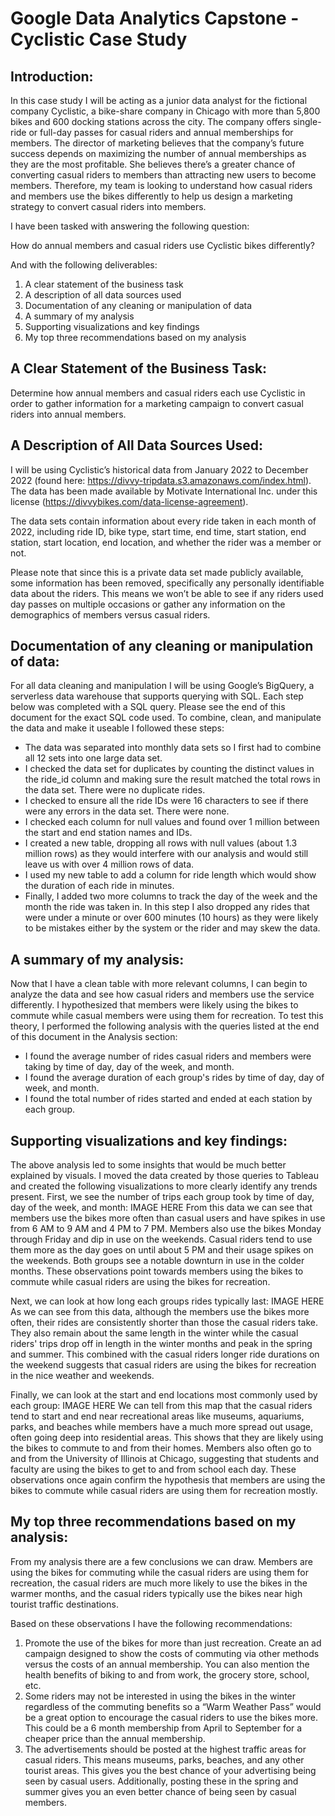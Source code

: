# Google Data Analytics Capstone - Cyclistic Case Study

## Introduction:

In this case study I will be acting as a junior data analyst for the fictional company Cyclistic, a bike-share company in Chicago with more than 5,800 bikes and 600 docking stations across the city. The company offers single-ride or full-day passes for casual riders and annual memberships for members. The director of marketing believes that the company’s future success depends on maximizing the number of annual memberships as they are the most profitable. She believes there’s a greater chance of converting casual riders to members than attracting new users to become members. Therefore, my team is looking to understand how casual riders and members use the bikes differently to help us design a marketing strategy to convert casual riders into members.

I have been tasked with answering the following question:

  How do annual members and casual riders use Cyclistic bikes differently?

And with the following deliverables:

1. A clear statement of the business task
2. A description of all data sources used
3. Documentation of any cleaning or manipulation of data
4. A summary of my analysis
5. Supporting visualizations and key findings
6. My top three recommendations based on my analysis

## A Clear Statement of the Business Task:

Determine how annual members and casual riders each use Cyclistic in order to gather information for a marketing campaign to convert casual riders into annual members.

## A Description of All Data Sources Used:

I will be using Cyclistic’s historical data from January 2022 to December 2022 (found here: https://divvy-tripdata.s3.amazonaws.com/index.html). The data has been made available by Motivate International Inc. under this license (https://divvybikes.com/data-license-agreement). 

The data sets contain information about every ride taken in each month of 2022, including ride ID, bike type, start time, end time, start station, end station, start location, end location, and whether the rider was a member or not.

Please note that since this is a private data set made publicly available, some information has been removed, specifically any personally identifiable data about the riders. This means we won’t be able to see if any riders used day passes on multiple occasions or gather any information on the demographics of members versus casual riders.

## Documentation of any cleaning or manipulation of data: 

For all data cleaning and manipulation I will be using Google’s BigQuery, a serverless data warehouse that supports querying with SQL. Each step below was completed with a SQL query. Please see the end of this document for the exact SQL code used. To combine, clean, and manipulate the data and make it useable I followed these steps:
* The data was separated into monthly data sets so I first had to combine all 12 sets into one large data set.
* I checked the data set for duplicates by counting the distinct values in the ride_id column and making sure the result matched the total rows in the data set. There were no duplicate rides. 
* I checked to ensure all the ride IDs were 16 characters to see if there were any errors in the data set. There were none.
* I checked each column for null values and found over 1 million between the start and end station names and IDs.
* I created a new table, dropping all rows with null values (about 1.3 million rows) as they would interfere with our analysis and would still leave us with over 4 million rows of data.
* I used my new table to add a column for ride length which would show the duration of each ride in minutes.
* Finally, I added two more columns to track the day of the week and the month the ride was taken in. In this step I also dropped any rides that were under a minute or over 600 minutes (10 hours) as they were likely to be mistakes either by the system or the rider and may skew the data.

## A summary of my analysis:

Now that I have a clean table with more relevant columns, I can begin to analyze the data and see how casual riders and members use the service differently. I hypothesized that members were likely using the bikes to commute while casual members were using them for recreation. To test this theory, I performed the following analysis with the queries listed at the end of this document in the Analysis section:
* I found the average number of rides casual riders and members were taking by time of day, day of the week, and month.
* I found the average duration of each group's rides by time of day, day of week, and month.
* I found the total number of rides started and ended at each station by each group.

## Supporting visualizations and key findings: 

The above analysis led to some insights that would be much better explained by visuals. I moved the data created by those queries to Tableau and created the following visualizations to more clearly identify any trends present. First, we see the number of trips each group took by time of day, day of the week, and month:
IMAGE HERE
From this data we can see that members use the bikes more often than casual users and have spikes in use from 6 AM to 9 AM and 4 PM to 7 PM. Members also use the bikes Monday through Friday and dip in use on the weekends. Casual riders tend to use them more as the day goes on until about 5 PM and their usage spikes on the weekends. Both groups see a notable downturn in use in the colder months. These observations point towards members using the bikes to commute while casual riders are using the bikes for recreation.

Next, we can look at how long each groups rides typically last:
IMAGE HERE
As we can see from this data, although the members use the bikes more often, their rides are consistently shorter than those the casual riders take. They also remain about the same length in the winter while the casual riders' trips drop off in length in the winter months and peak in the spring and summer. This combined with the casual riders longer ride durations on the weekend suggests that casual riders are using the bikes for recreation in the nice weather and weekends.

Finally, we can look at the start and end locations most commonly used by each group:
IMAGE HERE
We can tell from this map that the casual riders tend to start and end near recreational areas like museums, aquariums, parks, and beaches while members have a much more spread out usage, often going deep into residential areas. This shows that they are likely using the bikes to commute to and from their homes. Members also often go to and from the University of Illinois at Chicago, suggesting that students and faculty are using the bikes to get to and from school each day. These observations once again confirm the hypothesis that members are using the bikes to commute while casual riders are using them for recreation mostly.

## My top three recommendations based on my analysis:

From my analysis there are a few conclusions we can draw. Members are using the bikes for commuting while the casual riders are using them for recreation, the casual riders are much more likely to use the bikes in the warmer months, and the casual riders typically use the bikes near high tourist traffic destinations.

Based on these observations I have the following recommendations:

1. Promote the use of the bikes for more than just recreation. Create an ad campaign designed to show the costs of commuting via other methods versus the costs of an annual membership. You can also mention the health benefits of biking to and from work, the grocery store, school, etc.
2. Some riders may not be interested in using the bikes in the winter regardless of the commuting benefits so a “Warm Weather Pass” would be a great option to encourage the casual riders to use the bikes more. This could be a 6 month membership from April to September for a cheaper price than the annual membership.
3. The advertisements should be posted at the highest traffic areas for casual riders. This means museums, parks, beaches, and any other tourist areas. This gives you the best chance of your advertising being seen by casual users. Additionally, posting these in the spring and summer gives you an even better chance of being seen by casual members.

